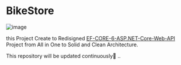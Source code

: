 # BikeStore

![image](https://github.com/sep96/ImplemantaionSOLIDandCleanArchitectureWeb-API/assets/30704455/7f5db4e1-d4b3-4106-9a62-bccb6d3abce8)


this Project Create to Redisigned <a href="https://github.com/alkaren/EF-CORE-6-ASP.NET-Core-Web-API"> EF-CORE-6-ASP.NET-Core-Web-API </a> Project from All in One to Solid and Clean Architecture.


This repository will be updated continuously👷 ..
